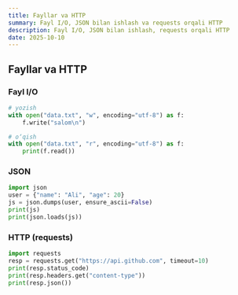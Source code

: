 ```yaml
---
title: Fayllar va HTTP
summary: Fayl I/O, JSON bilan ishlash va requests orqali HTTP
description: Fayl I/O, JSON bilan ishlash, requests orqali HTTP
date: 2025-10-10
---
```


## Fayllar va HTTP

<div class="my-md-content">

<h3 class="my-section-tag">Fayl I/O</h3>

```python
# yozish
with open("data.txt", "w", encoding="utf-8") as f:
    f.write("salom\n")

# o‘qish
with open("data.txt", "r", encoding="utf-8") as f:
    print(f.read())
```

<h3 class="my-section-tag">JSON</h3>

```python
import json
user = {"name": "Ali", "age": 20}
js = json.dumps(user, ensure_ascii=False)
print(js)
print(json.loads(js))
```

<h3 class="my-section-tag">HTTP (requests)</h3>

```python
import requests
resp = requests.get("https://api.github.com", timeout=10)
print(resp.status_code)
print(resp.headers.get("content-type"))
print(resp.json())
```

</div>
